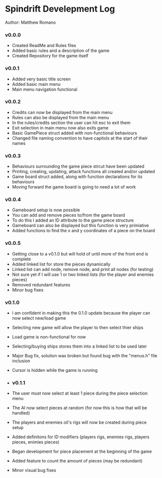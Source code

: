 # Spindrift Develepment Log

Author: Matthew Romano

### v0.0.0
- Created ReadMe and Rules files
- Added basic rules and a description of the game
- Created Repository for the game itself

### v0.0.1
- Added very basic title screen
- Added basic main menu
- Main menu navigation functional

### v0.0.2
- Credits can now be displayed from the main menu
- Rules can also be displayed from the main menu
- In the rules/credits section the user can hit esc to exit them
- Exit selection in main menu now also exits game
- Basic GamePiece struct added with non-functional behaviours
- Changed file naming convention to have capitols at the start of their names

### v0.0.3
- Behaviours surrounding the game piece strcut have been updated
- Printing, creating, updating, attack functions all created and/or updated
- Game board struct added, along with function declarations for its behaviours
- Moving forward the game board is going to need a lot of work

### v0.0.4
- Gameboard setup is now possible
- You can add and remove pieces to/from the game board
- To do this I added an ID attribute to the game piece structure
- Gameboard can also be displayed but this function is very primiative
- Added functions to find the x and y coordinates of a piece on the board

### v0.0.5
- Getting close to a v0.1.0 but will hold of until more of the front end is complete
- Added linked list for store the pieces dynamically
- Linked list can add node, remove node, and print all nodes (for testing)
- Not sure yet if I will use 1 or two linked lists (for the player and enemies pieces)
- Removed redundant features
- Minor bug fixes

### v0.1.0
- I am confident in making this the 0.1.0 update because the player can now select new/load game
- Selecting new game will allow the player to then select thier ships
- Load game is non-functional for now
- Selecting/buying ships stores them into a linked list to be used later
- Major Bug fix, solution was broken but found bug with the "menus.h" file inclusion
- Cursor is hidden while the game is running

- ### v0.1.1
- The user must now select at least 1 piece during the piece selection menu
- The AI now select pieces at random (for now this is how that will be handled)
- The players and enemies oil's rigs will now be created during piece setup
- Added definitons for ID modifiers (players rigs, enemies rigs, players pieces, enimies pieces)
- Began development for piece placement at the beginning of the game
- Added feature to count the amount of pieces (may be redundant)
- Minor visual bug fixes
